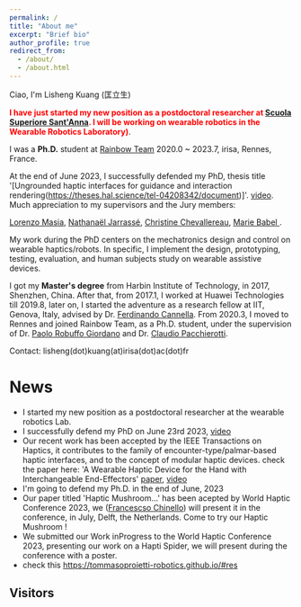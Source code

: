 ```yaml
---
permalink: /
title: "About me"
excerpt: "Brief bio"
author_profile: true
redirect_from:
  - /about/
  - /about.html
---
```

Ciao, I'm Lisheng Kuang (匡立生)

<span style="color:red"> **I have just started my new position as a postdoctoral researcher at [Scuola Superiore Sant'Anna](https://www.santannapisa.it/en/institute/biorobotics/wearable-robotics-laboratory). I will be working on wearable robotics in the Wearable Robotics Laboratory)**</span>.

I was a **Ph.D.** student at [Rainbow Team](https://team.inria.fr/rainbow/fr/author/lkuang/) 2020.0 ~ 2023.7, irisa, Rennes, France. 

At the end of June 2023, I successfully defended my PhD, thesis title '[Ungrounded haptic interfaces for guidance and interaction rendering(https://theses.hal.science/tel-04208342/document)]'. [video](https://youtube.com/live/rkTij_Y27F0).
Much appreciation to my supervisors and the Jury members:

[Lorenzo Masia](https://www.lorenzomasia.com/),
[Nathanaël Jarrassé](https://www.n-jarrasse.fr/),
[Christine Chevallereau](https://scholar.google.com/citations?user=JzYkhbUAAAAJ&hl=en),
[Marie Babel ](https://team.inria.fr/rainbow/team/marie-babel/).

My work during the PhD centers on the mechatronics design and control on wearable haptics/robots. In specific, I implement the design, prototyping, testing, evaluation, and human subjects study on wearable assistive devices. 

I got my **Master's degree** from Harbin Institute of Technology, in 2017, Shenzhen, China. 
After that, from 2017.1, I worked at Huawei Technologies till 2019.8, 
later on, I started the adventure as a research fellow at IIT, Genova, Italy, advised by Dr. [Ferdinando Cannella](https://www.iit.it/people-details/-/people/ferdinando-cannella). 
From 2020.3, I moved to Rennes and joined Rainbow Team, as a Ph.D. student, under the supervision of Dr. [Paolo Robuffo Giordano](https://team.inria.fr/rainbow/fr/team/prg/) and Dr. [Claudio Pacchierotti](https://team.inria.fr/rainbow/fr/team/claudio-pacchierotti/).

Contact: lisheng(dot)kuang(at)irisa(dot)ac(dot)fr



# News
* I started my new position as a postdoctoral researcher at the wearable robotics Lab.
* I successfully defend my PhD on June 23rd 2023, [video](https://youtube.com/live/rkTij_Y27F0)
* Our recent work has been accepted by the IEEE Transactions on Haptics, it contributes to the family of encounter-type/palmar-based haptic interfaces, and to the concept of modular haptic devices. check the paper here: 'A Wearable Haptic Device for the Hand with Interchangeable End-Effectors' [paper](https://ieeexplore.ieee.org/document/10148827), [video](https://www.youtube.com/watch?v=1rs0s9UN2fI)
* I'm going to defend my Ph.D. in the end of June, 2023
* Our paper titled 'Haptic Mushroom...' has been acepted by World Haptic Conference 2023, we ([Francescso Chinello](https://pure.au.dk/portal/en/persons/id(accad1e3-5976-4e97-80aa-660e721126bd).html)) will present it in the conference, in July, Delft, the Netherlands. Come to try our Haptic Mushroom !
* We submitted our Work inProgress to the World Haptic Conference 2023, presenting our work on a Hapti Spider, we will present during the conference with a poster.
* check this https://tommasoproietti-robotics.github.io/#res
  
## Visitors
<!--- <div style="display:inline-block;width:300px;"><script type="text/javascript" src="//rf.revolvermaps.com/0/0/7.js?i=5s2tz6kw2w2&amp;m=0&amp;c=ff0000&amp;cr1=ffffff&amp;sx=0" async="async"></script></div> -->
<script type="text/javascript" src="//rf.revolvermaps.com/0/0/6.js?i=58kke8vygs7&amp;m=7&amp;c=e63100&amp;cr1=ffffff&amp;f=arial&amp;l=0&amp;bv=90&amp;lx=-420&amp;ly=420&amp;hi=20&amp;he=7&amp;hc=a8ddff&amp;rs=80" async="async"></script>
<!-- Google tag (gtag.js) 
<script async src="https://www.googletagmanager.com/gtag/js?id=G-H8KEBJGY89"></script>
<script>
  window.dataLayer = window.dataLayer || [];
  function gtag(){dataLayer.push(arguments);}
  gtag('js', new Date());

  gtag('config', 'G-H8KEBJGY89');
</script>
-->
